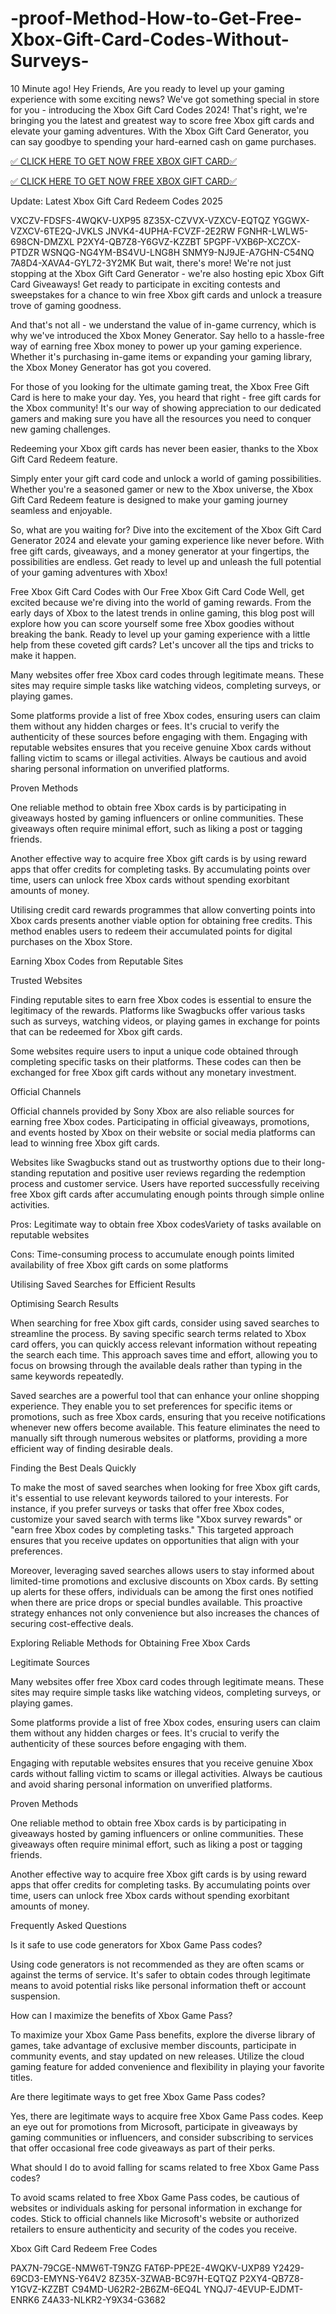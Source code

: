 # -proof-Method-How-to-Get-Free-Xbox-Gift-Card-Codes-Without-Surveys-
10 Minute ago! Hey Friends, Are you ready to level up your gaming experience with some exciting news? We've got something special in store for you - introducing the Xbox Gift Card Codes 2024! That's right, we're bringing you the latest and greatest way to score free Xbox gift cards and elevate your gaming adventures. With the Xbox Gift Card Generator, you can say goodbye to spending your hard-earned cash on game purchases.

[✅ CLICK HERE TO GET NOW FREE XBOX GIFT CARD✅](https://earnsters.com/xbox-gift-card/)

[✅ CLICK HERE TO GET NOW FREE XBOX GIFT CARD✅](https://earnsters.com/xbox-gift-card/)

Update: Latest Xbox Gift Card Redeem Codes 2025

VXCZV-FDSFS-4WQKV-UXP95 8Z35X-CZVVX-VZXCV-EQTQZ YGGWX-VZXCV-6TE2Q-JVKLS JNVK4-4UPHA-FCVZF-2E2RW FGNHR-LWLW5-698CN-DMZXL P2XY4-QB7Z8-Y6GVZ-KZZBT 5PGPF-VXB6P-XCZCX-PTDZR WSNQG-NG4YM-BS4VU-LNG8H SNMY9-NJ9JE-A7GHN-C54NQ 7A8D4-XAVA4-GYL72-3Y2MK But wait, there's more! We're not just stopping at the Xbox Gift Card Generator - we're also hosting epic Xbox Gift Card Giveaways! Get ready to participate in exciting contests and sweepstakes for a chance to win free Xbox gift cards and unlock a treasure trove of gaming goodness.

And that's not all - we understand the value of in-game currency, which is why we've introduced the Xbox Money Generator. Say hello to a hassle-free way of earning free Xbox money to power up your gaming experience. Whether it's purchasing in-game items or expanding your gaming library, the Xbox Money Generator has got you covered.

For those of you looking for the ultimate gaming treat, the Xbox Free Gift Card is here to make your day. Yes, you heard that right - free gift cards for the Xbox community! It's our way of showing appreciation to our dedicated gamers and making sure you have all the resources you need to conquer new gaming challenges.

Redeeming your Xbox gift cards has never been easier, thanks to the Xbox Gift Card Redeem feature.

Simply enter your gift card code and unlock a world of gaming possibilities. Whether you're a seasoned gamer or new to the Xbox universe, the Xbox Gift Card Redeem feature is designed to make your gaming journey seamless and enjoyable.

So, what are you waiting for? Dive into the excitement of the Xbox Gift Card Generator 2024 and elevate your gaming experience like never before. With free gift cards, giveaways, and a money generator at your fingertips, the possibilities are endless. Get ready to level up and unleash the full potential of your gaming adventures with Xbox!

Free Xbox Gift Card Codes with Our Free Xbox Gift Card Code Well, get excited because we're diving into the world of gaming rewards. From the early days of Xbox to the latest trends in online gaming, this blog post will explore how you can score yourself some free Xbox goodies without breaking the bank. Ready to level up your gaming experience with a little help from these coveted gift cards? Let's uncover all the tips and tricks to make it happen.

Many websites offer free Xbox card codes through legitimate means. These sites may require simple tasks like watching videos, completing surveys, or playing games.

Some platforms provide a list of free Xbox codes, ensuring users can claim them without any hidden charges or fees. It's crucial to verify the authenticity of these sources before engaging with them.
Engaging with reputable websites ensures that you receive genuine Xbox cards without falling victim to scams or illegal activities. Always be cautious and avoid sharing personal information on unverified platforms.

Proven Methods

One reliable method to obtain free Xbox cards is by participating in giveaways hosted by gaming influencers or online communities. These giveaways often require minimal effort, such as liking a post or tagging friends.

Another effective way to acquire free Xbox gift cards is by using reward apps that offer credits for completing tasks. By accumulating points over time, users can unlock free Xbox cards without spending exorbitant amounts of money.

Utilising credit card rewards programmes that allow converting points into Xbox cards presents another viable option for obtaining free credits. This method enables users to redeem their accumulated points for digital purchases on the Xbox Store.

Earning Xbox Codes from Reputable Sites

Trusted Websites

Finding reputable sites to earn free Xbox codes is essential to ensure the legitimacy of the rewards. Platforms like Swagbucks offer various tasks such as surveys, watching videos, or playing games in exchange for points that can be redeemed for Xbox gift cards.

Some websites require users to input a unique code obtained through completing specific tasks on their platforms. These codes can then be exchanged for free Xbox gift cards without any monetary investment.

Official Channels

Official channels provided by Sony Xbox are also reliable sources for earning free Xbox codes. Participating in official giveaways, promotions, and events hosted by Xbox on their website or social media platforms can lead to winning free Xbox gift cards.

Websites like Swagbucks stand out as trustworthy options due to their long-standing reputation and positive user reviews regarding the redemption process and customer service. Users have reported successfully receiving free Xbox gift cards after accumulating enough points through simple online activities.

Pros: Legitimate way to obtain free Xbox codesVariety of tasks available on reputable websites

Cons: Time-consuming process to accumulate enough points limited availability of free Xbox gift cards on some platforms

Utilising Saved Searches for Efficient Results

Optimising Search Results

When searching for free Xbox gift cards, consider using saved searches to streamline the process. By saving specific search terms related to Xbox card offers, you can quickly access relevant information without repeating the search each time. This approach saves time and effort, allowing you to focus on browsing through the available deals rather than typing in the same keywords repeatedly.

Saved searches are a powerful tool that can enhance your online shopping experience. They enable you to set preferences for specific items or promotions, such as free Xbox cards, ensuring that you receive notifications whenever new offers become available. This feature eliminates the need to manually sift through numerous websites or platforms, providing a more efficient way of finding desirable deals.

Finding the Best Deals Quickly

To make the most of saved searches when looking for free Xbox gift cards, it's essential to use relevant keywords tailored to your interests. For instance, if you prefer surveys or tasks that offer free Xbox codes, customize your saved search with terms like "Xbox survey rewards" or "earn free Xbox codes by completing tasks." This targeted approach ensures that you receive updates on opportunities that align with your preferences.

Moreover, leveraging saved searches allows users to stay informed about limited-time promotions and exclusive discounts on Xbox cards. By setting up alerts for these offers, individuals can be among the first ones notified when there are price drops or special bundles available. This proactive strategy enhances not only convenience but also increases the chances of securing cost-effective deals.

Exploring Reliable Methods for Obtaining Free Xbox Cards

Legitimate Sources

Many websites offer free Xbox card codes through legitimate means. These sites may require simple tasks like watching videos, completing surveys, or playing games.

Some platforms provide a list of free Xbox codes, ensuring users can claim them without any hidden charges or fees. It's crucial to verify the authenticity of these sources before engaging with them.

Engaging with reputable websites ensures that you receive genuine Xbox cards without falling victim to scams or illegal activities. Always be cautious and avoid sharing personal information on unverified platforms.

Proven Methods

One reliable method to obtain free Xbox cards is by participating in giveaways hosted by gaming influencers or online communities. These giveaways often require minimal effort, such as liking a post or tagging friends.

Another effective way to acquire free Xbox gift cards is by using reward apps that offer credits for completing tasks. By accumulating points over time, users can unlock free Xbox cards without spending exorbitant amounts of money.

Frequently Asked Questions

Is it safe to use code generators for Xbox Game Pass codes?

Using code generators is not recommended as they are often scams or against the terms of service. It's safer to obtain codes through legitimate means to avoid potential risks like personal information theft or account suspension.

How can I maximize the benefits of Xbox Game Pass?

To maximize your Xbox Game Pass benefits, explore the diverse library of games, take advantage of exclusive member discounts, participate in community events, and stay updated on new releases. Utilize the cloud gaming feature for added convenience and flexibility in playing your favorite titles.

Are there legitimate ways to get free Xbox Game Pass codes?

Yes, there are legitimate ways to acquire free Xbox Game Pass codes. Keep an eye out for promotions from Microsoft, participate in giveaways by gaming communities or influencers, and consider subscribing to services that offer occasional free code giveaways as part of their perks.

What should I do to avoid falling for scams related to free Xbox Game Pass codes?

To avoid scams related to free Xbox Game Pass codes, be cautious of websites or individuals asking for personal information in exchange for codes. Stick to official channels like Microsoft's website or authorized retailers to ensure authenticity and security of the codes you receive.

Xbox Gift Card Redeem Free Codes 

PAX7N-79CGE-NMW6T-T9NZG FAT6P-PPE2E-4WQKV-UXP89 Y2429-69CD3-EMYNS-Y64V2 8Z35X-3ZWAB-BC97H-EQTQZ P2XY4-QB7Z8-Y1GVZ-KZZBT C94MD-U62R2-2B6ZM-6EQ4L YNQJ7-4EVUP-EJDMT-ENRK6 Z4A33-NLKR2-Y9X34-G3682

